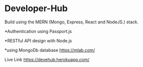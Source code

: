 # Developer-Hub 
Build using the MERN (Mongo, Express, React and NodeJS.) stack.

*Authentication using Passport.js

*RESTful API design with Node.js

*using MongoDb database https://mlab.com/

Live Link https://devehub.herokuapp.com/
